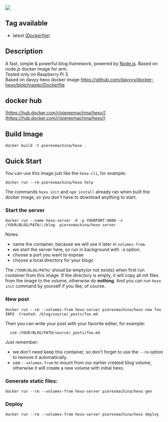 ![](https://raw.githubusercontent.com/hexojs/awesome-hexo/master/hexo-logo.png)

## Tag available
* latest [(Dockerfile)](https://github.com/pierexmachina/docker-hexo/blob/master/Dockerfile)

## Description
A fast, simple & powerful blog framework, powered by [Node.js](http://nodejs.org).
Based on node.js docker image for arm.  
Tested only on Raspberry Pi 3.  
Based on davyy hexo docker image https://github.com/davyyy/docker-hexo/blob/master/Dockerfile  

## docker hub
[https://hub.docker.com/r/pierexmachina/hexo/] (https://hub.docker.com/r/pierexmachina/hexo/)

## Build Image

```shell
docker build -t pierexmachina/hexo .
```

## Quick Start

You can use this image just like the `hexo-cli`, for example:

```
docker run --rm pierexmachina/hexo help
```

The commands `hexo init` and `npm install` already ran when built the docker image,
so you don't have to download anything to start.


### Start the server

```
docker run --name hexo-server -d -p YOURPORT:4000 -v /YOUR/BLOG/PATH/:/blog  pierexmachina/hexo server
```

Notes:

- name the container, because we will use it later in `volumes-from`.
- we start the server here, so run in background with `-d` option.
- choose a port you want to expose
- choose a local directory for your blogs

The `/YOUR/BLOG/PATH/` shoud be empty(or not exists) when first run container from this image.
If the directory is empty, it will copy all init files from the image to the volume, otherwise do **nothing**.
And you can run `hexo init` command by yourself if you like, of course.

### New post

```
docker run --rm --volumes-from hexo-server pierexmachina/hexo new foo
INFO  Created: /blog/source/_posts/foo.md
```

Then you can write your post with your favorite editer, for example:

```
  vim /YOUR/BLOG/PATH/source/_posts/foo.md
```

Just remember:

- we don't need keep this container, so don't forget to use the `--rm` option to remove it automatically.
- use `--volumes-from` to mount from our earlier created blog volume, otherwise it will create a new volume with initial hexo.

### Generate static files:

```
docker run --rm --volumes-from hexo-server pierexmachina/hexo gen
```

### Deploy
```
docker run --rm --volumes-from hexo-server pierexmachina/hexo deploy
```

